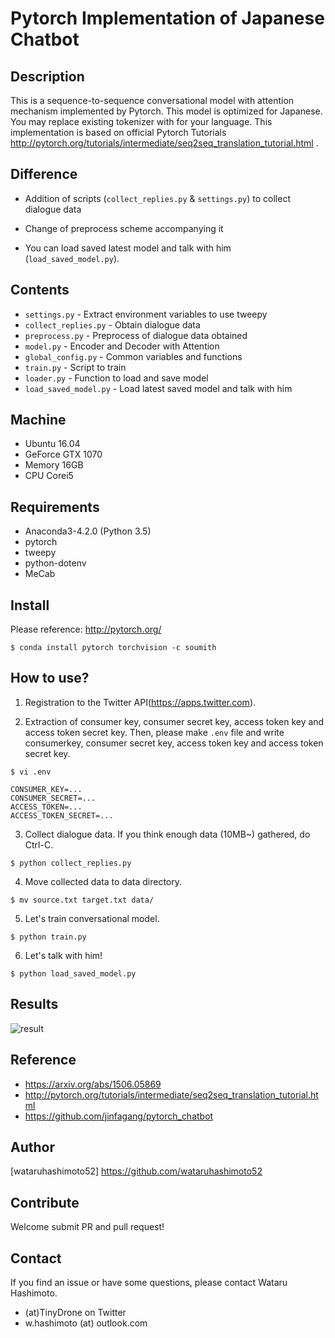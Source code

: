 # Pytorch Implementation of Japanese Chatbot

## Description
This is a sequence-to-sequence conversational model with attention mechanism implemented by Pytorch. This model is optimized for Japanese. You may replace existing tokenizer with for your language. This implementation is based on official Pytorch Tutorials http://pytorch.org/tutorials/intermediate/seq2seq_translation_tutorial.html .

## Difference
* Addition of scripts (`collect_replies.py` & `settings.py`) to collect dialogue data  

* Change of preprocess scheme accompanying it  

* You can load saved latest model and talk with him (`load_saved_model.py`).


## Contents  
* `settings.py` - Extract environment variables to use tweepy
* `collect_replies.py` - Obtain dialogue data  
* `preprocess.py` - Preprocess of dialogue data obtained  
* `model.py` - Encoder and Decoder with Attention
* `global_config.py` - Common variables and functions
* `train.py` - Script to train
* `loader.py` - Function to load and save model
* `load_saved_model.py` - Load latest saved model and talk with him

## Machine
* Ubuntu 16.04  
* GeForce GTX 1070
* Memory 16GB
* CPU Corei5

## Requirements
* Anaconda3-4.2.0 (Python 3.5)
* pytorch
* tweepy  
* python-dotenv  
* MeCab

## Install
Please reference: http://pytorch.org/  

```
$ conda install pytorch torchvision -c soumith
```

## How to use?
1. Registration to the Twitter API(https://apps.twitter.com).

2. Extraction of consumer key, consumer secret key, access token key and access token secret key. Then, please make `.env` file and write consumerkey, consumer secret key, access token key and access token secret key.

`$ vi .env` 

```
CONSUMER_KEY=...
CONSUMER_SECRET=...
ACCESS_TOKEN=...
ACCESS_TOKEN_SECRET=...
```

3. Collect dialogue data. If you think enough data (10MB~) gathered, do Ctrl-C.
```   
$ python collect_replies.py   
```   

4. Move collected data to data directory.
```
$ mv source.txt target.txt data/
```

5. Let's train conversational model. 
```
$ python train.py   
```  

6. Let's talk with him!
```
$ python load_saved_model.py
```

## Results  
![result](https://raw.githubusercontent.com/wataruhashimoto52/chatbot-pytorch/images/images/results.png)  

## Reference

* https://arxiv.org/abs/1506.05869  
* http://pytorch.org/tutorials/intermediate/seq2seq_translation_tutorial.html   
* https://github.com/jinfagang/pytorch_chatbot  

## Author

[wataruhashimoto52] https://github.com/wataruhashimoto52 

## Contribute

Welcome submit PR and pull request! 

## Contact
If you find an issue or have some questions, please contact Wataru Hashimoto.
- (at)TinyDrone on Twitter
- w.hashimoto (at) outlook.com